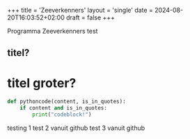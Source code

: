 +++
title = 'Zeeverkenners'
layout = 'single'
date = 2024-08-20T16:03:52+02:00
draft = false
+++

Programma Zeeverkenners test

## titel?

# titel groter?

```python
def pythoncode(content, is_in_quotes):
    if content and is_in_quotes:
        print("codeblock!")
```

testing 1
test 2 vanuit github
test 3 vanuit github
